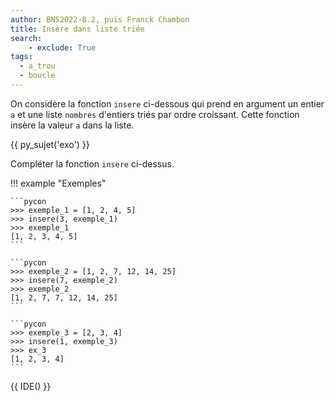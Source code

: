```yaml
---
author: BNS2022-8.2, puis Franck Chambon
title: Insère dans liste triée
search:
    - exclude: True
tags:
  - a_trou
  - boucle
---
```

On considère la fonction `insere` ci-dessous qui prend en argument un entier `a` et une liste `nombres` d'entiers triés par ordre croissant. Cette fonction insère la valeur `a` dans la liste.

{{ py_sujet('exo') }}

Compléter la fonction `insere` ci-dessus.

!!! example "Exemples"

    ```pycon
    >>> exemple_1 = [1, 2, 4, 5]
    >>> insere(3, exemple_1)
    >>> exemple_1
    [1, 2, 3, 4, 5]
    ```

    ```pycon
    >>> exemple_2 = [1, 2, 7, 12, 14, 25]
    >>> insere(7, exemple_2)
    >>> exemple_2
    [1, 2, 7, 7, 12, 14, 25]
    ```

    ```pycon
    >>> exemple_3 = [2, 3, 4]
    >>> insere(1, exemple_3)
    >>> ex_3
    [1, 2, 3, 4]
    ```


{{ IDE() }}
